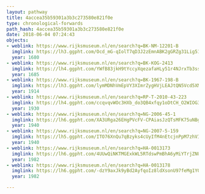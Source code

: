 ```yaml
---
layout: pathway
title: 4accea35b59301a3b3c273580e821f0e
type: chronological-forwards
path_hash: 4accea35b59301a3b3c273580e821f0e
date: 2018-06-04 07:24:43
objects:
- weblink: https://www.rijksmuseum.nl/en/search?q=BK-NM-12201-B
  imglink: https://lh3.ggpht.com/Ocd_mG-qIolT7qD3J2zEmnABK2gGRZg31Lig51QlxbjMZlRmXqF4yZmtOtOsQyi62xseiXmCu_iqpl0Smx1piYjSKtE=s200
  year: 1680
- weblink: https://www.rijksmuseum.nl/en/search?q=BK-KOG-2413
  imglink: https://lh4.ggpht.com/YWfB83jkH9tYccyXqezafaHLy51r4NJrxTb3ssQsdjTdyNJPzXQ0OnthhHdja9ml4jEnJw8BJ7p0AfkdqGyPc4z4m_HW=s200
  year: 1685
- weblink: https://www.rijksmuseum.nl/en/search?q=BK-1967-198-B
  imglink: https://lh3.ggpht.com/lymMDNhVmEpVY3XImrZygHVjLEAJtQN5Vcd5XMLFErct4JkyS2TVDrf06YzjXVmYvXpxX2Ikc5uCqLEeha0CYQGs=s200
  year: 1914
- weblink: https://www.rijksmuseum.nl/en/search?q=RP-T-2010-43-223
  imglink: https://lh4.ggpht.com/ccqvqvWOc3HXb_do3QB4xfqy1oDtCH_O2WIOG3rtTsujcsl00mYqqSn4Qxgezk924bMXYui_-lbGJPkg2YJtdtJHOQ=s200
  year: 1930
- weblink: https://www.rijksmuseum.nl/en/search?q=NG-2006-45-1
  imglink: https://lh6.ggpht.com/XA3URga26EHgPVcFV-CPAiasJzQTsMFK75uNBgmp7lQi0H8dh3qQvtF87STrKWNZBFb0A8S9UePzJv2n_fVhiPg14w=s200
  year: 1940
- weblink: https://www.rijksmuseum.nl/en/search?q=NG-2007-5-159
  imglink: https://lh5.ggpht.com/ITO76XnQu7qBzyks4cUyIfM4nEtcjnPpM7zhVI42SbIw8jRSJKPWyrRYjGNqw7eV6K9lTkFCRYQP8S0lJnVjXoEqf4M=s200
  year: 1940
- weblink: https://www.rijksmuseum.nl/en/search?q=HA-0013173
  imglink: https://lh6.ggpht.com/4UUwQiNKTMGExkWL5RTdswPmBhA6yMiYTrjZNUQMRkTq6OFOqMEjyLmni5z99e2Z7K0u_FXweL-HoXjg-We-zc1cAfA=s200
  year: 1982
- weblink: https://www.rijksmuseum.nl/en/search?q=HA-0013178
  imglink: https://lh6.ggpht.com/-dzY9axJk9yBd2AyfqoIz8ldXsonU97feMg1YQziTBD5H98xtuiGUOfm_aXB_QWAGyBzVAKVa5OD2IqIC1f_j1rWLjgr=s200
  year: 1982

---
```

